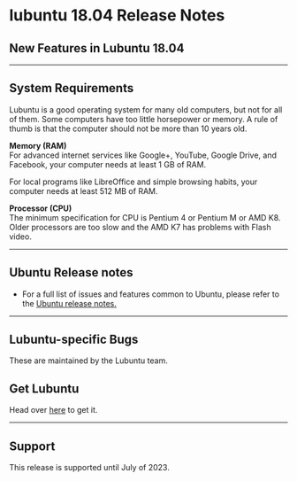 # lubuntu 18.04 Release Notes

## New Features in Lubuntu 18.04
<hr>

## System Requirements
Lubuntu is a good operating system for many old computers, but not for all of them. Some computers have too little horsepower or memory. A rule of thumb is that the computer should not be more than 10 years old.

__Memory (RAM)__
<br>
For advanced internet services like Google+, YouTube, Google Drive, and Facebook, your computer needs at least 1 GB of RAM.

For local programs like LibreOffice and simple browsing habits, your computer needs at least 512 MB of RAM.

__Processor (CPU)__
<br>
The minimum specification for CPU is Pentium 4 or Pentium M or AMD K8. Older processors are too slow and the AMD K7 has problems with Flash video.
<hr>

## Ubuntu Release notes
* For a full list of issues and features common to Ubuntu, please refer to the [Ubuntu release notes.](https://bugs.launchpad.net/ubuntu/+source/lxpanel/+bug/1445818)
<hr>

## Lubuntu-specific Bugs
These are maintained by the Lubuntu team.

## Get Lubuntu
Head over [here](lubuntu1804_downloads.md) to get it.
<hr>

## Support
This release is supported until July of 2023.
<br>
